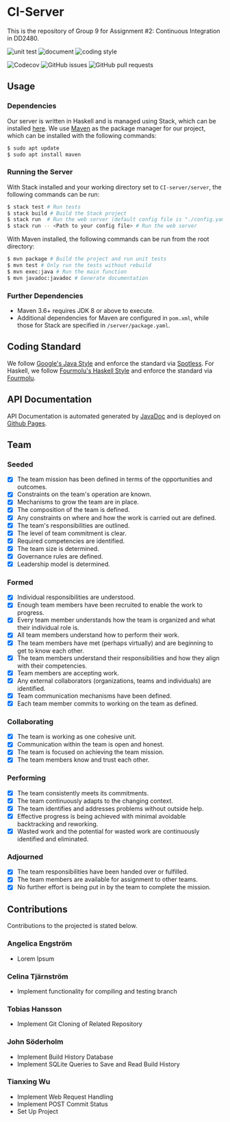 # CI-Server

This is the repository of Group 9 for Assignment #2: Continuous Integration in DD2480.

![unit test](https://github.com/TerenceNg03/CI-Server/actions/workflows/test.yml/badge.svg)
![document](https://github.com/TerenceNg03/CI-Server/actions/workflows/docs.yml/badge.svg)
![coding style](https://github.com/TerenceNg03/CI-Server/actions/workflows/style.yml/badge.svg)

![Codecov](https://img.shields.io/codecov/c/github/TerenceNg03/CI-Server)
![GitHub issues](https://img.shields.io/github/issues/TerenceNg03/CI-Server)
![GitHub pull requests](https://img.shields.io/github/issues-pr/TerenceNg03/CI-Server)

## Usage

### Dependencies

Our server is written in Haskell and is managed using Stack, which can be installed [here](https://docs.haskellstack.org/en/stable/). We use [Maven](https://maven.apache.org/) as the package manager for our project, which can be installed with the following commands:

```sh
$ sudo apt update
$ sudo apt install maven
```

### Running the Server

With Stack installed and your working directory set to `CI-server/server`, the following commands can be run:

```sh
$ stack test # Run tests
$ stack build # Build the Stack project
$ stack run  # Run the web server (default config file is "./config.yaml")
$ stack run -- <Path to your config file> # Run the web server
```

With Maven installed, the following commands can be run from the root directory:

```sh
$ mvn package # Build the project and run unit tests
$ mvn test # Only run the tests without rebuild
$ mvn exec:java # Run the main function
$ mvn javadoc:javadoc # Generate documentation
```

### Further Dependencies

- Maven 3.6+ requires JDK 8 or above to execute.
- Additional dependencies for Maven are configured in `pom.xml`, while those for Stack are specified in `/server/package.yaml`.

## Coding Standard

We follow [Google's Java Style](https://github.com/diffplug/spotless/tree/main/plugin-maven#google-java-format) and enforce the standard via [Spotless](https://github.com/diffplug/spotless). For Haskell, we follow [Fourmolu's Haskell Style](https://fourmolu.github.io/) and enforce the standard via [Fourmolu](https://hackage.haskell.org/package/fourmolu).

## API Documentation

API Documentation is automated generated by [JavaDoc](https://docs.oracle.com/javase/8/docs/technotes/tools/windows/javadoc.html) and is deployed on [Github Pages](https://terenceng03.github.io/CI-Server/project-reports.html).

## Team

### Seeded

- [x] The team mission has been defined in terms of the opportunities and outcomes.
- [x] Constraints on the team's operation are known.
- [x] Mechanisms to grow the team are in place.
- [x] The composition of the team is defined.
- [x] Any constraints on where and how the work is carried out are defined.
- [x] The team's responsibilities are outlined.
- [x] The level of team commitment is clear.
- [x] Required competencies are identified.
- [x] The team size is determined.
- [x] Governance rules are defined.
- [x] Leadership model is determined.

### Formed

- [x] Individual responsibilities are understood.
- [x] Enough team members have been recruited to enable the work to progress.
- [x] Every team member understands how the team is organized and what their individual role is.
- [x] All team members understand how to perform their work.
- [x] The team members have met (perhaps virtually) and are beginning to get to know each other.
- [x] The team members understand their responsibilities and how they align with their competencies.
- [x] Team members are accepting work.
- [x] Any external collaborators (organizations, teams and individuals) are identified.
- [x] Team communication mechanisms have been defined.
- [x] Each team member commits to working on the team as defined.

### Collaborating

- [x] The team is working as one cohesive unit.
- [x] Communication within the team is open and honest.
- [x] The team is focused on achieving the team mission.
- [x] The team members know and trust each other.

### Performing

- [x] The team consistently meets its commitments.
- [x] The team continuously adapts to the changing context.
- [x] The team identifies and addresses problems without outside help.
- [x] Effective progress is being achieved with minimal avoidable backtracking and reworking.
- [x] Wasted work and the potential for wasted work are continuously identified and eliminated.

### Adjourned

- [x] The team responsibilities have been handed over or fulfilled.
- [x] The team members are available for assignment to other teams.
- [x] No further effort is being put in by the team to complete the mission.

## Contributions

Contributions to the projected is stated below.

### Angelica Engström

- Lorem Ipsum

### Celina Tjärnström

- Implement functionality for compiling and testing branch

### Tobias Hansson

- Implement Git Cloning of Related Repository

### John Söderholm

- Implement Build History Database
- Implement SQLite Queries to Save and Read Build History

### Tianxing Wu

- Implement Web Request Handling
- Implement POST Commit Status
- Set Up Project
